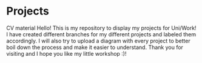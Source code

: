 # Projects
CV material
Hello!
This is my repository to display my projects for Uni/Work!
I have created different branches for my different projects and labeled them accordingly.
I will also try to upload a diagram with every project to better boil down the process and make it easier to understand.
Thank you for visiting and I hope you like my little workshop :)!
